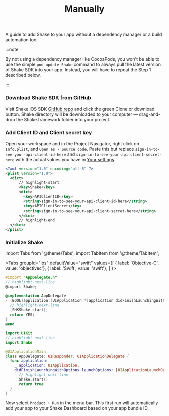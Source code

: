 ﻿---
id: setup-manually
title: Manually
---
A guide to add Shake to your app without a dependency manager or a build automation tool.

:::note

By not using a dependency manager like CocoaPods, you won't be able to use the simple `pod update Shake` command to 
always pull the latest version of Shake SDK into your app. Instead, you will have to repeat the Step 1 described below.

:::

### Download Shake SDK from GitHub
Visit Shake iOS SDK [GitHub repo](https://github.com/shakebugs/shake-ios) and click the green Clone or download button. 
Shake directory will be downloaded to your computer — drag-and-drop the Shake.framework folder into your project.

### Add Client ID and Client secret key
Open your workspace and in the Project Navigator, right click on `Info.plist`, and `Open as › Source code`.
Paste this but replace `sign-in-to-see-your-api-client-id-here` and `sign-in-to-see-your-api-client-secret-here` 
with the actual values you have in [Your settings](https://app.shakebugs.com/settings/workspace#general).

```xml title="Info.plist"
<?xml version="1.0" encoding="utf-8" ?>
<plist version="1.0">
  <dict>
      // highlight-start
      <key>Shake</key>
      <dict>
        <key>APIClientID</key>                                                
        <string>sign-in-to-see-your-api-client-id-here</string>
        <key>APIClientSecret</key>                                            
        <string>sign-in-to-see-your-api-client-secret-here</string>
      </dict>
      // highlight-end
  </dict>
</plist>
```

### Initialize Shake
import Tabs from '@theme/Tabs';
import TabItem from '@theme/TabItem';

<Tabs
  groupId="ios"
  defaultValue="swift"
  values={[
    { label: 'Objective-C', value: 'objectivec'},
    { label: 'Swift', value: 'swift'},
  ]
}>

<TabItem value="objectivec">

```objectivec title="AppDelegate.m"
#import "AppDelegate.h"
// highlight-next-line
@import Shake;

@implementation AppDelegate
- (BOOL)application:(UIApplication *)application didFinishLaunchingWithOptions:(NSDictionary *)launchOptions {
  // highlight-next-line
  [SHKShake start];
  return YES;
}
@end
```

</TabItem>

<TabItem value="swift">

```swift title="AppDelegate.swift"
import UIKit
// highlight-next-line
import Shake

@UIApplicationMain
class AppDelegate: UIResponder, UIApplicationDelegate {
  func application(
    _ application: UIApplication,
    didFinishLaunchingWithOptions launchOptions: [UIApplicationLaunchOptionsKey: Any]?) -> Bool {
      // highlight-next-line
      Shake.start()
      return true
  }
}
```

</TabItem>
</Tabs>

Now select `Product › Run` in the menu bar. This first run will automatically 
add your app to your Shake Dashboard based on your app bundle ID.
